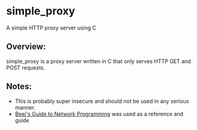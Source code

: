 # simple_proxy
A simple HTTP proxy server using C

## Overview:
simple_proxy is a proxy server written in C that only serves HTTP GET and POST requests.

## Notes:
- This is probably super insecure and should not be used in any serious manner.
- [Beej's Guide to Network Programming](http://beej.us/guide/bgnet/) was used as a reference and guide

